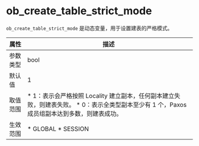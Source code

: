 ob_create_table_strict_mode 
================================================

`ob_create_table_strict_mode` 是动态变量，用于设置建表的严格模式。


| **属性** |                                                                                   **描述**                                                                                    |
|--------|-----------------------------------------------------------------------------------------------------------------------------------------------------------------------------|
| 参数类型   | bool                                                                                                                                                                        |
| 默认值    | 1                                                                                                                                                                           |
| 取值范围   | * 1：表示会严格按照 Locality 建立副本，任何副本建立失败，则建表失败。   * 0：表示全类型副本至少有 1 个，Paxos 成员组副本达到多数，则建表成功。    |
| 生效范围   | * GLOBAL   * SESSION                                                                     |


